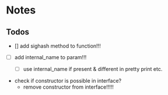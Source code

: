 # Notes

## Todos

- [] add sighash method to function!!!


- [ ] add internal_name  to param!!!
  - [ ] use internal_name if present & different in pretty print etc.


-  check if constructor is possible in interface?
   - remove constructor from interface!!!!!


